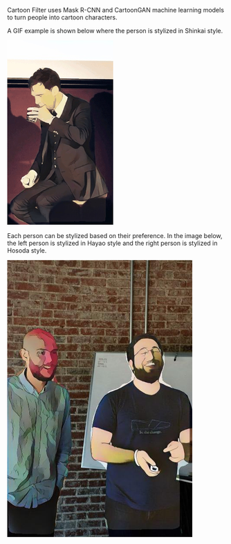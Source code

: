 Cartoon Filter uses Mask R-CNN and CartoonGAN machine learning models to turn people into cartoon characters.

A GIF example is shown below where the person is stylized in Shinkai style.

![Alt Text](https://github.com/d3ling/cartoonfilter/blob/master/output.gif)

Each person can be stylized based on their preference. In the image below, the left person is stylized in Hayao style and the right person is stylized in Hosoda style.

![Alt Text](https://github.com/d3ling/cartoonfilter/blob/master/output.jpg)
